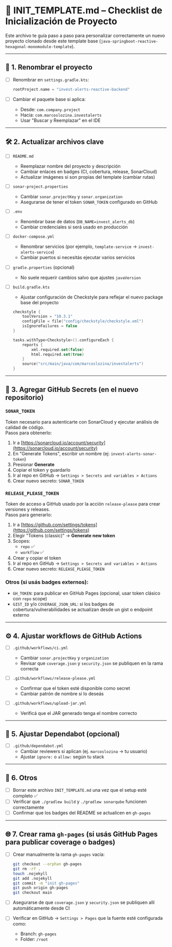 # 🚀 INIT_TEMPLATE.md – Checklist de Inicialización de Proyecto

Este archivo te guía paso a paso para personalizar correctamente un nuevo proyecto clonado desde este template base (`java-springboot-reactive-hexagonal-monomodule-template`).

---

## 🧾 1. Renombrar el proyecto

- [ ] Renombrar en `settings.gradle.kts`:
  ```kotlin
  rootProject.name = "invest-alerts-reactive-backend"
  ```

- [ ] Cambiar el paquete base si aplica:
  - Desde: `com.company.project`
  - Hacia: `com.marcoslozina.investalerts`
  - Usar "Buscar y Reemplazar" en el IDE

---

## 🛠️ 2. Actualizar archivos clave

- [ ] `README.md`
  - Reemplazar nombre del proyecto y descripción
  - Cambiar enlaces en badges (CI, cobertura, release, SonarCloud)
  - Actualizar imágenes si son propias del template (cambiar rutas)

- [ ] `sonar-project.properties`
  - Cambiar `sonar.projectKey` y `sonar.organization`
  - Asegurarse de tener el token `SONAR_TOKEN` configurado en GitHub

- [ ] `.env`
  - Renombrar base de datos (`DB_NAME=invest_alerts_db`)
  - Cambiar credenciales si será usado en producción

- [ ] `docker-compose.yml`
  - Renombrar servicios (por ejemplo, `template-service` → `invest-alerts-service`)
  - Cambiar puertos si necesitás ejecutar varios servicios

- [ ] `gradle.properties` (opcional)
  - No suele requerir cambios salvo que ajustes `javaVersion`

- [ ] `build.gradle.kts`
  - Ajustar configuración de Checkstyle para reflejar el nuevo package base del proyecto
  ```kotlin
  checkstyle {
      toolVersion = "10.3.1"
      configFile = file("config/checkstyle/checkstyle.xml")
      isIgnoreFailures = false
  }

  tasks.withType<Checkstyle>().configureEach {
      reports {
          xml.required.set(false)
          html.required.set(true)
      }
      source("src/main/java/com/marcoslozina/investalerts")
  }
  ```

---

## 🔐 3. Agregar GitHub Secrets (en el nuevo repositorio)

### `SONAR_TOKEN`
Token necesario para autenticarte con SonarCloud y ejecutar análisis de calidad de código.  
Pasos para obtenerlo:
1. Ir a [https://sonarcloud.io/account/security](https://sonarcloud.io/account/security)
2. En "Generate Tokens", escribir un nombre (ej: `invest-alerts-sonar-token`)
3. Presionar **Generate**
4. Copiar el token y guardarlo
5. Ir al repo en GitHub → `Settings > Secrets and variables > Actions`
6. Crear nuevo secreto: `SONAR_TOKEN`

### `RELEASE_PLEASE_TOKEN`
Token de acceso a GitHub usado por la acción `release-please` para crear versiones y releases.  
Pasos para generarlo:
1. Ir a [https://github.com/settings/tokens](https://github.com/settings/tokens)
2. Elegir "Tokens (classic)" → **Generate new token**
3. Scopes:
   - `repo` ✅
   - `workflow` ✅
4. Crear y copiar el token
5. Ir al repo en GitHub → `Settings > Secrets and variables > Actions`
6. Crear nuevo secreto: `RELEASE_PLEASE_TOKEN`

### Otros (si usás badges externos):
- `GH_TOKEN`: para publicar en GitHub Pages (opcional, usar token clásico con `repo` scope)
- `GIST_ID` y/o `COVERAGE_JSON_URL`: si los badges de cobertura/vulnerabilidades se actualizan desde un gist o endpoint externo

---

## ⚙️ 4. Ajustar workflows de GitHub Actions

- [ ] `.github/workflows/ci.yml`
  - Cambiar `sonar.projectKey` y `organization`
  - Revisar que `coverage.json` y `security.json` se publiquen en la rama correcta

- [ ] `.github/workflows/release-please.yml`
  - Confirmar que el token esté disponible como secret
  - Cambiar patrón de nombre si lo deseás

- [ ] `.github/workflows/upload-jar.yml`
  - Verificá que el JAR generado tenga el nombre correcto

---

## 🔧 5. Ajustar Dependabot (opcional)

- [ ] `.github/dependabot.yml`
  - Cambiar reviewers si aplican (ej. `marcoslozina` → tu usuario)
  - Ajustar `ignore:` o `allow:` según tu stack

---

## 📜 6. Otros

- [ ] Borrar este archivo `INIT_TEMPLATE.md` una vez que el setup esté completo ✅
- [ ] Verificar que `./gradlew build` y `./gradlew sonarqube` funcionen correctamente
- [ ] Confirmar que los badges del README se actualicen en `gh-pages`
---

## 🌐 7. Crear rama `gh-pages` (si usás GitHub Pages para publicar coverage o badges)

- [ ] Crear manualmente la rama `gh-pages` vacía:
  ```bash
  git checkout --orphan gh-pages
  git rm -rf .
  touch .nojekyll
  git add .nojekyll
  git commit -m "init gh-pages"
  git push origin gh-pages
  git checkout main
  ```

- [ ] Asegurarse de que `coverage.json` y `security.json` se publiquen allí automáticamente desde CI

- [ ] Verificar en GitHub → `Settings > Pages` que la fuente esté configurada como:
  - Branch: `gh-pages`
  - Folder: `/root`
